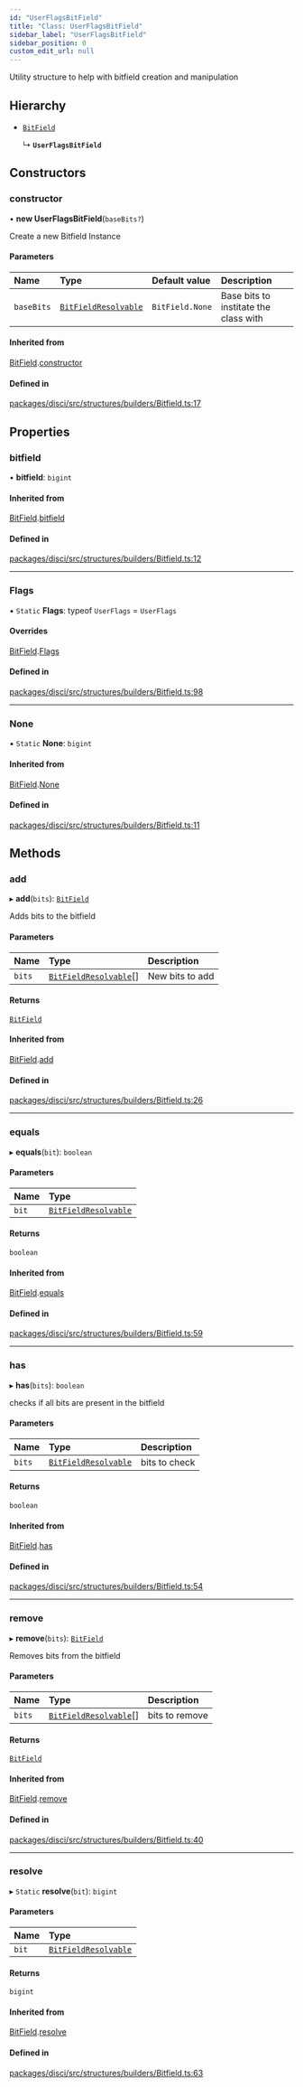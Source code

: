 ```yaml
---
id: "UserFlagsBitField"
title: "Class: UserFlagsBitField"
sidebar_label: "UserFlagsBitField"
sidebar_position: 0
custom_edit_url: null
---
```


Utility structure to help with bitfield creation and manipulation

## Hierarchy

- [`BitField`](BitField.md)

  ↳ **`UserFlagsBitField`**

## Constructors

### constructor

• **new UserFlagsBitField**(`baseBits?`)

Create a new Bitfield Instance

#### Parameters

| Name | Type | Default value | Description |
| :------ | :------ | :------ | :------ |
| `baseBits` | [`BitFieldResolvable`](../modules.md#bitfieldresolvable) | `BitField.None` | Base bits to institate the class with |

#### Inherited from

[BitField](BitField.md).[constructor](BitField.md#constructor)

#### Defined in

[packages/disci/src/structures/builders/Bitfield.ts:17](https://github.com/typicalninja493/disci/blob/a000123/packages/disci/src/structures/builders/Bitfield.ts#L17)

## Properties

### bitfield

• **bitfield**: `bigint`

#### Inherited from

[BitField](BitField.md).[bitfield](BitField.md#bitfield)

#### Defined in

[packages/disci/src/structures/builders/Bitfield.ts:12](https://github.com/typicalninja493/disci/blob/a000123/packages/disci/src/structures/builders/Bitfield.ts#L12)

___

### Flags

▪ `Static` **Flags**: typeof `UserFlags` = `UserFlags`

#### Overrides

[BitField](BitField.md).[Flags](BitField.md#flags)

#### Defined in

[packages/disci/src/structures/builders/Bitfield.ts:98](https://github.com/typicalninja493/disci/blob/a000123/packages/disci/src/structures/builders/Bitfield.ts#L98)

___

### None

▪ `Static` **None**: `bigint`

#### Inherited from

[BitField](BitField.md).[None](BitField.md#none)

#### Defined in

[packages/disci/src/structures/builders/Bitfield.ts:11](https://github.com/typicalninja493/disci/blob/a000123/packages/disci/src/structures/builders/Bitfield.ts#L11)

## Methods

### add

▸ **add**(`bits`): [`BitField`](BitField.md)

Adds bits to the bitfield

#### Parameters

| Name | Type | Description |
| :------ | :------ | :------ |
| `bits` | [`BitFieldResolvable`](../modules.md#bitfieldresolvable)[] | New bits to add |

#### Returns

[`BitField`](BitField.md)

#### Inherited from

[BitField](BitField.md).[add](BitField.md#add)

#### Defined in

[packages/disci/src/structures/builders/Bitfield.ts:26](https://github.com/typicalninja493/disci/blob/a000123/packages/disci/src/structures/builders/Bitfield.ts#L26)

___

### equals

▸ **equals**(`bit`): `boolean`

#### Parameters

| Name | Type |
| :------ | :------ |
| `bit` | [`BitFieldResolvable`](../modules.md#bitfieldresolvable) |

#### Returns

`boolean`

#### Inherited from

[BitField](BitField.md).[equals](BitField.md#equals)

#### Defined in

[packages/disci/src/structures/builders/Bitfield.ts:59](https://github.com/typicalninja493/disci/blob/a000123/packages/disci/src/structures/builders/Bitfield.ts#L59)

___

### has

▸ **has**(`bits`): `boolean`

checks if all bits are present in the bitfield

#### Parameters

| Name | Type | Description |
| :------ | :------ | :------ |
| `bits` | [`BitFieldResolvable`](../modules.md#bitfieldresolvable) | bits to check |

#### Returns

`boolean`

#### Inherited from

[BitField](BitField.md).[has](BitField.md#has)

#### Defined in

[packages/disci/src/structures/builders/Bitfield.ts:54](https://github.com/typicalninja493/disci/blob/a000123/packages/disci/src/structures/builders/Bitfield.ts#L54)

___

### remove

▸ **remove**(`bits`): [`BitField`](BitField.md)

Removes bits from the bitfield

#### Parameters

| Name | Type | Description |
| :------ | :------ | :------ |
| `bits` | [`BitFieldResolvable`](../modules.md#bitfieldresolvable)[] | bits to remove |

#### Returns

[`BitField`](BitField.md)

#### Inherited from

[BitField](BitField.md).[remove](BitField.md#remove)

#### Defined in

[packages/disci/src/structures/builders/Bitfield.ts:40](https://github.com/typicalninja493/disci/blob/a000123/packages/disci/src/structures/builders/Bitfield.ts#L40)

___

### resolve

▸ `Static` **resolve**(`bit`): `bigint`

#### Parameters

| Name | Type |
| :------ | :------ |
| `bit` | [`BitFieldResolvable`](../modules.md#bitfieldresolvable) |

#### Returns

`bigint`

#### Inherited from

[BitField](BitField.md).[resolve](BitField.md#resolve)

#### Defined in

[packages/disci/src/structures/builders/Bitfield.ts:63](https://github.com/typicalninja493/disci/blob/a000123/packages/disci/src/structures/builders/Bitfield.ts#L63)
